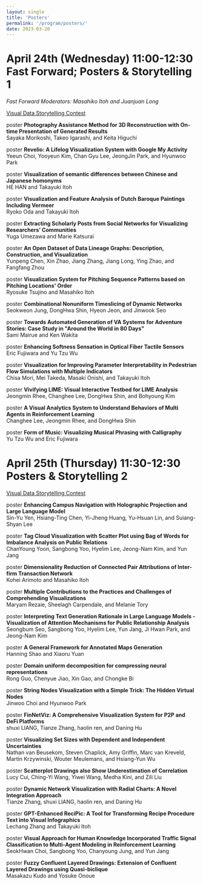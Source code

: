 ```yaml
---
layout: single
title: 'Posters'
permalink: '/program/posters/'
date: 2023-03-20
---
```


# April 24th (Wednesday) 11:00-12:30 Fast Forward; Posters & Storytelling 1
*Fast Forward Moderators: Masahiko Itoh and Juanjuan Long*

[Visual Data Storytelling Contest](https://visstory.github.io/#shortlist)

<span class="track track_poster">poster</span> **Photography Assistance Method for 3D Reconstruction with On-time Presentation of Generated Results**\
Sayaka Morikoshi, Takeo Igarashi, and Keita Higuchi<!-- poster_id: poster_1015 -->

<span class="track track_poster">poster</span> **Revelio: A Lifelog Visualization System with Google My Activity**\
Yeeun Choi, Yooyeun Kim, Chan Gyu Lee, JeongJin Park, and Hyunwoo Park<!-- poster_id: poster_1021 -->

<span class="track track_poster">poster</span> **Visualization of semantic differences between Chinese and Japanese homonyms**\
HE HAN and Takayuki Itoh<!-- poster_id: poster_1022 -->

<span class="track track_poster">poster</span> **Visualization and Feature Analysis of Dutch Baroque Paintings Including Vermeer**\
Ryoko Oda and Takayuki Itoh<!-- poster_id: poster_1024 -->

<span class="track track_poster">poster</span> **Extracting Scholarly Posts from Social Networks for Visualizing Researchers’ Communities**\
Yuga Umezawa and Marie Katsurai<!-- poster_id: poster_1025 -->

<span class="track track_poster">poster</span> **An Open Dataset of Data Lineage Graphs: Description, Construction, and Visualization**\
Yunpeng Chen, Xin Zhao, Jiang Zhang, Jiang Long, Ying Zhao, and Fangfang Zhou<!-- poster_id: poster_1026 -->

<span class="track track_poster">poster</span> **Visualization System for Pitching Sequence Patterns based on Pitching Locations' Order**\
Ryosuke Tsujino and  Masahiko Itoh<!-- poster_id: poster_1028 -->

<span class="track track_poster">poster</span> **Combinational Nonuniform Timeslicing of Dynamic Networks**\
Seokweon Jung, DongHwa Shin, Hyeon Jeon, and Jinwook Seo<!-- poster_id: poster_1029 -->

<span class="track track_poster">poster</span> **Towards Automated Generation of VA Systems for Adventure Stories: Case Study in "Around the World in 80 Days"**\
Sami Mairue and Ken Wakita<!-- poster_id: poster_1030 -->

<span class="track track_poster">poster</span> **Enhancing Softness Sensation in Optical Fiber Tactile Sensors**\
Eric Fujiwara and Yu Tzu Wu<!-- poster_id: poster_1031 -->

<span class="track track_poster">poster</span> **Visualization for Improving Parameter Interpretability in Pedestrian Flow Simulations with Multiple Indicators**\
Chisa Mori, Mei Takeda, Masaki Onishi, and Takayuki Itoh<!-- poster_id: poster_1032 -->

<span class="track track_poster">poster</span> **Vivifying LIME: Visual Interactive Testbed for LIME Analysis**\
Jeongmin Rhee, Changhee Lee, DongHwa Shin, and Bohyoung Kim<!-- poster_id: poster_1034 -->

<span class="track track_poster">poster</span> **A Visual Analytics System to Understand Behaviors of Multi Agents in Reinforcement Learning**\
Changhee Lee, Jeongmin Rhee, and DongHwa Shin<!-- poster_id: poster_1035 -->

<span class="track track_poster">poster</span> **Form of Music: Visualizing Musical Phrasing with Calligraphy**\
Yu Tzu Wu and Eric Fujiwara<!-- poster_id: poster_1037 -->



# April 25th (Thursday) 11:30-12:30 Posters & Storytelling 2

[Visual Data Storytelling Contest](https://visstory.github.io/#shortlist)

<span class="track track_poster">poster</span> **Enhancing Campus Navigation with Holographic Projection and Large Language Model**\
Sin-Yu Yen, Hsiang-Ting Chen, Yi-Jheng Huang, Yu-Hsuan Lin, and Suiang-Shyan Lee<!-- poster_id: poster_1016 -->

<span class="track track_poster">poster</span> **Tag Cloud Visualization with Scatter Plot using Bag of Words for Imbalance Analysis on Public Relations**\
ChanYoung Yoon, Sangbong Yoo, Hyelim Lee, Jeong-Nam Kim, and Yun Jang<!-- poster_id: poster_1038 -->

<span class="track track_poster">poster</span> **Dimensionality Reduction of Connected Pair Attributions of Inter-firm Transaction Network**\
Kohei Arimoto and  Masahiko Itoh<!-- poster_id: poster_1039 -->

<span class="track track_poster">poster</span> **Multiple Contributions to the Practices and Challenges of Comprehending Visualizations**\
Maryam Rezaie, Sheelagh Carpendale, and Melanie Tory<!-- poster_id: poster_1040 -->

<span class="track track_poster">poster</span> **Interpreting Text Generation Rationale in Large Language Models - Visualization of Attention Mechanisms for Public Relationship Analysis**\
Seongbum Seo, Sangbong Yoo, Hyelim Lee, Yun Jang, Ji Hwan Park, and Jeong-Nam Kim<!-- poster_id: poster_1043 -->

<span class="track track_poster">poster</span> **A General Framework for Annotated Maps Generation**\
Hanning Shao and Xiaoru Yuan<!-- poster_id: poster_1044 -->

<span class="track track_poster">poster</span> **Domain uniform decomposition for compressing neural representations**\
Rong Guo, Chenyue Jiao, Xin Gao, and Chongke Bi<!-- poster_id: poster_1045 -->

<span class="track track_poster">poster</span> **String Nodes Visualization with a Simple Trick: The Hidden Virtual Nodes**\
Jinwoo Choi and Hyunwoo Park<!-- poster_id: poster_1046 -->

<span class="track track_poster">poster</span> **FinNetViz: A Comprehensive Visualization System for P2P and DeFi Platforms**\
shuxi LIANG, Tianze Zhang, haolin ren, and Daning Hu<!-- poster_id: poster_1048 -->

<span class="track track_poster">poster</span> **Visualizing Set Sizes with Dependent and Independent Uncertainties**\
Nathan van Beusekom, Steven Chaplick, Amy Griffin, Marc van Kreveld, Martin Krzywinski, Wouter Meulemans, and Hsiang-Yun Wu<!-- poster_id: poster_1050 -->

<span class="track track_poster">poster</span> **Scatterplot Drawings also Show Underestimation of Correlation**\
Lucy Cui, Ching-Yi Wang, Yiwei Wang, Medha Kini, and Zili Liu<!-- poster_id: poster_1052 -->

<span class="track track_poster">poster</span> **Dynamic Network Visualization with Radial Charts: A Novel Integration Approach**\
Tianze Zhang, shuxi LIANG, haolin ren, and Daning Hu<!-- poster_id: poster_1053 -->

<span class="track track_poster">poster</span> **GPT-Enhanced ReciPic: A Tool for Transforming Recipe Procedure Text into Visual Infographics**\
Lechang Zhang and  Takayuki Itoh<!-- poster_id: poster_1054 -->

<span class="track track_poster">poster</span> **Visual Approach for Human Knowledge Incorporated Traffic Signal Classification to Multi-Agent Modeling in Reinforcement Learning**\
SeokHwan Choi, Sangbong Yoo, Chanyoung Jung, and Yun Jang<!-- poster_id: poster_1055 -->

<span class="track track_poster">poster</span> **Fuzzy Confluent Layered Drawings: Extension of Confluent Layered Drawings using Quasi-biclique**\
Masakazu Kudo and Yosuke Onoue<!-- poster_id: poster_1056 -->

